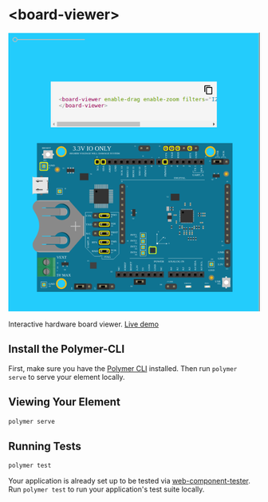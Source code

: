 # \<board-viewer\>


![Board Viewer](bebv.png)

Interactive hardware board viewer. [Live 
demo](https://board-explorer.github.io/board-viewer/components/board-viewer/)

## Install the Polymer-CLI

First, make sure you have the [Polymer 
CLI](https://www.npmjs.com/package/polymer-cli) installed. Then run `polymer 
serve` to serve your element locally.

## Viewing Your Element

```bash
polymer serve
```

## Running Tests

```bash
polymer test
```

Your application is already set up to be tested via 
[web-component-tester](https://github.com/Polymer/web-component-tester). Run 
`polymer test` to run your application's test suite locally.
